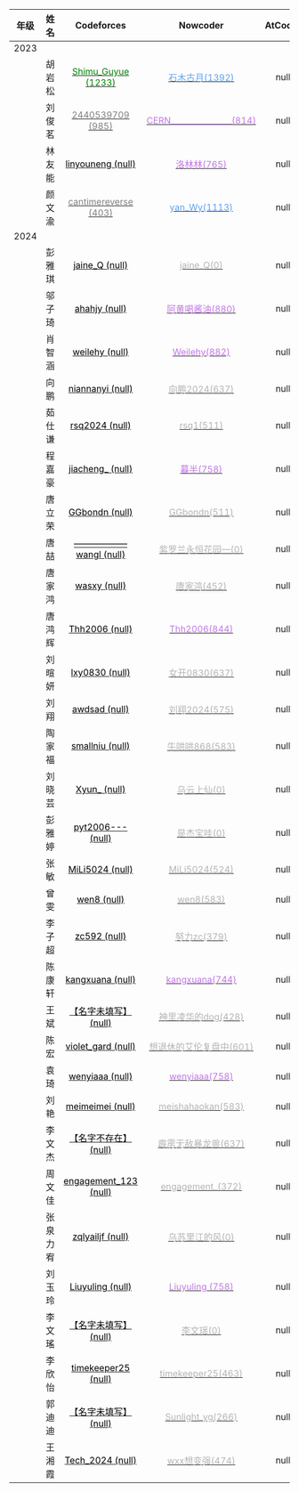 | 年级 | 姓名 | Codeforces | Nowcoder | AtCoder |
| :---: | :---: | :---: | :---: | :---: |
| 2023 |  |  |  |  |
|  | 胡岩松 | [ <font color=#008000>Shimu_Guyue (1233)</font>](https://codeforces.com/profile/Shimu_Guyue) | [<font color=#5ea1f4>石木古月(1392)</font>](https://ac.nowcoder.com/acm/contest/rating-index?searchUserName=石木古月) | null | null | 
|  | 刘俊茗 | [ <font color=#808080>2440539709 (985)</font>](https://codeforces.com/profile/2440539709) | [<font color=#c177e7>CERN_______________(814)</font>](https://ac.nowcoder.com/acm/contest/rating-index?searchUserName=CERN_______________) | null | null | 
|  | 林友能 | [ <font color=#0000>linyouneng (null)</font>](https://codeforces.com/profile/linyouneng) | [<font color=#c177e7>洛林林(765)</font>](https://ac.nowcoder.com/acm/contest/rating-index?searchUserName=洛林林) | null | null | 
|  | 颜文渝 | [ <font color=#808080>cantimereverse (403)</font>](https://codeforces.com/profile/cantimereverse) | [<font color=#5ea1f4>yan_Wy(1113)</font>](https://ac.nowcoder.com/acm/contest/rating-index?searchUserName=yan_Wy) | null | null | 
| 2024 |  |  |  |  |
|  | 彭雅琪 | [ <font color=#0000>jaine_Q (null)</font>](https://codeforces.com/profile/jaine_Q) | [<font color=#b4b4b4>jaine_Q(0)</font>](https://ac.nowcoder.com/acm/contest/rating-index?searchUserName=jaine_Q) | null | null | 
|  | 邬子琦 | [ <font color=#0000>ahahjy (null)</font>](https://codeforces.com/profile/ahahjy) | [<font color=#c177e7>阿黄喝酱油(880)</font>](https://ac.nowcoder.com/acm/contest/rating-index?searchUserName=阿黄喝酱油) | null | null | 
|  | 肖智涵 | [ <font color=#0000>weilehy (null)</font>](https://codeforces.com/profile/weilehy) | [<font color=#c177e7>Weilehy(882)</font>](https://ac.nowcoder.com/acm/contest/rating-index?searchUserName=Weilehy) | null | null | 
|  | 向鹏 | [ <font color=#0000>niannanyi (null)</font>](https://codeforces.com/profile/niannanyi) | [<font color=#b4b4b4>向鹏2024(637)</font>](https://ac.nowcoder.com/acm/contest/rating-index?searchUserName=向鹏2024) | null | null | 
|  | 茹仕谦 | [ <font color=#0000>rsq2024 (null)</font>](https://codeforces.com/profile/rsq2024) | [<font color=#b4b4b4>rsq1(511)</font>](https://ac.nowcoder.com/acm/contest/rating-index?searchUserName=rsq1) | null | null | 
|  | 程嘉豪 | [ <font color=#0000>jiacheng_ (null)</font>](https://codeforces.com/profile/jiacheng_) | [<font color=#c177e7>暮半(758)</font>](https://ac.nowcoder.com/acm/contest/rating-index?searchUserName=暮半) | null | null | 
|  | 唐立荣 | [ <font color=#0000>GGbondn  (null)</font>](https://codeforces.com/profile/GGbondn ) | [<font color=#b4b4b4>GGbondn(511)</font>](https://ac.nowcoder.com/acm/contest/rating-index?searchUserName=GGbondn) | null | null | 
|  | 唐喆 | [ <font color=#0000>——————wangl (null)</font>](https://codeforces.com/profile/——————wangl) | [<font color=#b4b4b4>紫罗兰永恒花园—(0)</font>](https://ac.nowcoder.com/acm/contest/rating-index?searchUserName=紫罗兰永恒花园—) | null | null | 
|  | 唐家鸿 | [ <font color=#0000>wasxy (null)</font>](https://codeforces.com/profile/wasxy) | [<font color=#b4b4b4>唐家鸿(452)</font>](https://ac.nowcoder.com/acm/contest/rating-index?searchUserName=唐家鸿) | null | null | 
|  | 唐鸿辉 | [ <font color=#0000>Thh2006 (null)</font>](https://codeforces.com/profile/Thh2006) | [<font color=#c177e7>Thh2006(844)</font>](https://ac.nowcoder.com/acm/contest/rating-index?searchUserName=Thh2006) | null | null | 
|  | 刘暄妍 | [ <font color=#0000>lxy0830 (null)</font>](https://codeforces.com/profile/lxy0830) | [<font color=#b4b4b4>女开0830(637)</font>](https://ac.nowcoder.com/acm/contest/rating-index?searchUserName=女开0830) | null | null | 
|  | 刘翔 | [ <font color=#0000>awdsad (null)</font>](https://codeforces.com/profile/awdsad) | [<font color=#b4b4b4>刘翔2024(575)</font>](https://ac.nowcoder.com/acm/contest/rating-index?searchUserName=刘翔2024) | null | null | 
|  | 陶家福 | [ <font color=#0000>smallniu (null)</font>](https://codeforces.com/profile/smallniu) | [<font color=#b4b4b4>牛哄哄868(583)</font>](https://ac.nowcoder.com/acm/contest/rating-index?searchUserName=牛哄哄868) | null | null | 
|  | 刘晓芸 | [ <font color=#0000>Xyun_ (null)</font>](https://codeforces.com/profile/Xyun_) | [<font color=#b4b4b4>乌云上仙(0)</font>](https://ac.nowcoder.com/acm/contest/rating-index?searchUserName=乌云上仙) | null | null | 
|  | 彭雅婷 | [ <font color=#0000>pyt2006--- (null)</font>](https://codeforces.com/profile/pyt2006---) | [<font color=#b4b4b4>是杰宝哇(0)</font>](https://ac.nowcoder.com/acm/contest/rating-index?searchUserName=是杰宝哇) | null | null | 
|  | 张敏 | [ <font color=#0000>MiLi5024 (null)</font>](https://codeforces.com/profile/MiLi5024) | [<font color=#b4b4b4>MiLi5024(524)</font>](https://ac.nowcoder.com/acm/contest/rating-index?searchUserName=MiLi5024) | null | null | 
|  | 曾雯 | [ <font color=#0000>wen8 (null)</font>](https://codeforces.com/profile/wen8) | [<font color=#b4b4b4>wen8(583)</font>](https://ac.nowcoder.com/acm/contest/rating-index?searchUserName=wen8) | null | null | 
|  | 李子超 | [ <font color=#0000>zc592 (null)</font>](https://codeforces.com/profile/zc592) | [<font color=#b4b4b4>努力zc(379)</font>](https://ac.nowcoder.com/acm/contest/rating-index?searchUserName=努力zc) | null | null | 
|  | 陈康轩 | [ <font color=#0000>kangxuana (null)</font>](https://codeforces.com/profile/kangxuana) | [<font color=#c177e7>kangxuana(744)</font>](https://ac.nowcoder.com/acm/contest/rating-index?searchUserName=kangxuana) | null | null | 
|  | 王斌 | [ <font color=#0000>【名字未填写】 (null)</font>](https://codeforces.com/profile/【名字未填写】) | [<font color=#b4b4b4>神里凌华的dog(428)</font>](https://ac.nowcoder.com/acm/contest/rating-index?searchUserName=神里凌华的dog) | null | null | 
|  | 陈宏 | [ <font color=#0000>violet_gard (null)</font>](https://codeforces.com/profile/violet_gard) | [<font color=#b4b4b4>想退休的艾伦复盘中(601)</font>](https://ac.nowcoder.com/acm/contest/rating-index?searchUserName=想退休的艾伦复盘中) | null | null | 
|  | 袁琦 | [ <font color=#0000>wenyiaaa (null)</font>](https://codeforces.com/profile/wenyiaaa) | [<font color=#c177e7>wenyiaaa(758)</font>](https://ac.nowcoder.com/acm/contest/rating-index?searchUserName=wenyiaaa) | null | null | 
|  | 刘艳 | [ <font color=#0000>meimeimei (null)</font>](https://codeforces.com/profile/meimeimei) | [<font color=#b4b4b4>meishahaokan(583)</font>](https://ac.nowcoder.com/acm/contest/rating-index?searchUserName=meishahaokan) | null | null | 
|  | 李文杰 | [ <font color=#0000>【名字不存在】 (null)</font>](https://codeforces.com/profile/【名字不存在】) | [<font color=#b4b4b4>霹雳无敌暴龙兽(637)</font>](https://ac.nowcoder.com/acm/contest/rating-index?searchUserName=霹雳无敌暴龙兽) | null | null | 
|  | 周文佳 | [ <font color=#0000>engagement_123 (null)</font>](https://codeforces.com/profile/engagement_123) | [<font color=#b4b4b4>engagement_(372)</font>](https://ac.nowcoder.com/acm/contest/rating-index?searchUserName=engagement_) | null | null | 
|  | 张泉力宥 | [ <font color=#0000>zqlyailjf (null)</font>](https://codeforces.com/profile/zqlyailjf) | [<font color=#b4b4b4>乌苏里江的风(0)</font>](https://ac.nowcoder.com/acm/contest/rating-index?searchUserName=乌苏里江的风) | null | null | 
|  | 刘玉玲 | [ <font color=#0000>Liuyuling  (null)</font>](https://codeforces.com/profile/Liuyuling ) | [<font color=#c177e7>Liuyuling (758)</font>](https://ac.nowcoder.com/acm/contest/rating-index?searchUserName=Liuyuling ) | null | null | 
|  | 李文瑤 | [ <font color=#0000>【名字未填写】 (null)</font>](https://codeforces.com/profile/【名字未填写】) | [<font color=#b4b4b4>李文瑶(0)</font>](https://ac.nowcoder.com/acm/contest/rating-index?searchUserName=李文瑶) | null | null | 
|  | 李欣怡 | [ <font color=#0000>timekeeper25 (null)</font>](https://codeforces.com/profile/timekeeper25) | [<font color=#b4b4b4>timekeeper25(463)</font>](https://ac.nowcoder.com/acm/contest/rating-index?searchUserName=timekeeper25) | null | null | 
|  | 郭迪迪 | [ <font color=#0000>【名字未填写】 (null)</font>](https://codeforces.com/profile/【名字未填写】) | [<font color=#b4b4b4>Sunlight_yg(266)</font>](https://ac.nowcoder.com/acm/contest/rating-index?searchUserName=Sunlight_yg) | null | null | 
|  | 王湘霞 | [ <font color=#0000>Tech_2024 (null)</font>](https://codeforces.com/profile/Tech_2024) | [<font color=#b4b4b4>wxx想变强(474)</font>](https://ac.nowcoder.com/acm/contest/rating-index?searchUserName=wxx想变强) | null | null | 
